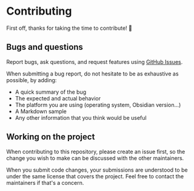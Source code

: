 # Contributing

First off, thanks for taking the time to contribute! :tada:

## Bugs and questions

Report bugs, ask questions, and request features using [GitHub Issues](https://github.com/johansatge/obsidian-automatic-table-of-contents/issues).

When submitting a bug report, do not hesitate to be as exhaustive as possible, by adding:

* A quick summary of the bug
* The expected and actual behavior
* The platform you are using (operating system, Obsidian version...)
* A Markdown sample
* Any other information that you think would be useful

## Working on the project

When contributing to this repository, please create an issue first, so the change you wish to make can be discussed with the other maintainers.

When you submit code changes, your submissions are understood to be under the same license that covers the project. Feel free to contact the maintainers if that's a concern.
